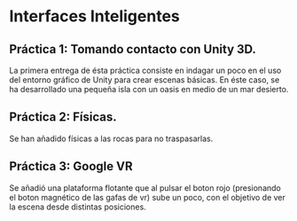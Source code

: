 ﻿# Interfaces Inteligentes
## Práctica 1: Tomando contacto con Unity 3D.
La primera entrega de ésta práctica consiste en indagar un poco en el uso del entorno gráfico de Unity para crear escenas básicas. En éste caso, se ha desarrollado una pequeña isla con un oasis en medio de un mar desierto.

## Práctica 2: Físicas.
Se han añadido físicas a las rocas para no traspasarlas.

## Práctica 3: Google VR
Se añadió una plataforma flotante que al pulsar el boton rojo (presionando el boton magnético de las gafas de vr) sube un poco, con el objetivo de ver la escena desde distintas posiciones.